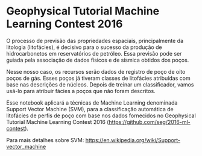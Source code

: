 # Geophysical Tutorial Machine Learning Contest 2016

O processo de previsão das propriedades espaciais, principalmente da litologia (litofácies), é decisivo para o sucesso da produção de hidrocarbonetos em reservatórios de petróleo. Essa previsão pode ser guiada pela associação de dados físicos e de sísmica obtidos dos poços. 

Nesse nosso caso, os recursos serão dados de registro de poço de oito poços de gás. Esses poços já tiveram classes de litofácies atribuídas com base nas descrições de núcleos. Depois de treinar um classificador, vamos usá-lo para atribuir fácies a poços que não foram descritos.

Esse notebook aplicará a técnicas de Machine Learning denominada Support Vector Machine (SVM), para a classificação automática de litofácies de perfis de poço com base nos dados fornecidos no Geophysical Tutorial Machine Learning Contest 2016 (https://github.com/seg/2016-ml-contest).  

Para mais detalhes sobre SVM: https://en.wikipedia.org/wiki/Support-vector_machine
